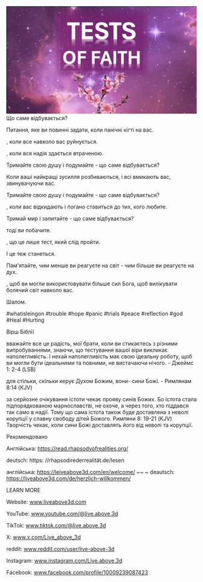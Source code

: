 ![Video cover image](../cover.jpeg)
Що саме відбувається?

Питання, яке ви повинні задати, коли панічні кігті на вас.

, коли все навколо вас руйнується.

, коли вся надія здається втраченою.

Тримайте свою душу і подумайте - що саме відбувається?

Коли ваші найкращі зусилля розбиваються, і всі вмикають вас, звинувачуючи вас.

Тримайте свою душу і подумайте - що саме відбувається?

, коли вас відкидають і погано ставиться до тих, кого любите.

Тримай мир і запитайте - що саме відбувається?

тоді ви побачите.

, що це лише тест, який слід пройти.

І це теж станеться.

Пам'ятайте, чим менше ви реагуєте на світ - чим більше ви реагуєте на дух.

, щоб ви могли використовувати більше сил Бога, щоб вилікувати болячий світ навколо вас.

Шалом.


#whatisleingon #trouble #hope #panic #trials #peace #reflection #god #Heal #Hurting


Вірш Біблії

вважайте все це радість, мої брати, коли ви стикаєтесь з різними випробуваннями, знаючи, що тестування вашої віри викликає наполегливість. І нехай наполегливість має свою ідеальну роботу, щоб ви могли бути ідеальними та повними, не вистачаючи нічого. - Джеймс 1: 2-4 (LSB)

для стільки, скільки керує Духом Божим, вони- сини Божі. - Римлянам 8:14 (KJV)

за серйозне очікування істоти чекає прояву синів Божих. Бо істота стала підпорядкованою марнославстві, не охоче, а через того, хто піддався так само в надії. Тому що сама істота також буде доставлена ​​з неволі корупції у славну свободу дітей Божого. Римляни 8: 19-21 (KJV)
Творчість чекає, коли сини Божі доставлять його від неволі та корупції.


Рекомендовано

Англійська: https://read.rhapsodyofrealities.org/

deutsch: https: //rhapsodirederrealität.de/lesen

англійська: https://leiveabove3d.com/en/welcome/ ~~ ~ deautsch: https://liveabove3d.com/de/herzlich-willkommen/

LEARN MORE


Website: www.liveabove3d.com

YouTube: www.youtube.com/@live.above.3d

TikTok: www.tiktok.com/@live.above.3d

X: www.x.com/Live_above_3d

reddit: www.reddit.com/user/live-above-3d

Instagram: www.instagram.com/Live.above.3d

Facebook: www.facebook.com/profile/10009239087423
